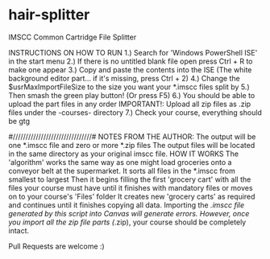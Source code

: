 # hair-splitter
IMSCC Common Cartridge File Splitter

INSTRUCTIONS ON HOW TO RUN
1.)  Search for 'Windows PowerShell ISE' in the start menu
2.)  If there is no untitled blank file open press Ctrl + R to make one appear
3.)  Copy and paste the contents into the ISE
       (The white background editor part... if it's missing, press Ctrl + 2)
4.)  Change the $usrMaxImportFileSize to the size you want your *.imscc files split by
5.)  Then smash the green play button! (Or press F5)
6.)  You should be able to upload the part files in any order
      IMPORTANT!:  Upload all zip files as .zip files under the -courses- directory
7.) Check your course, everything should be gtg

#///////////////////////////////#
NOTES FROM THE AUTHOR:
The output will be one *.imscc file and zero or more *.zip files
The output files will be located in the same directory as your original imscc file.
HOW IT WORKS
The 'algorithm' works the same way as one might load groceries onto a conveyor belt at the supermarket.
It sorts all files in the *.imscc from smallest to largest
Then it begins filling the first 'grocery cart' with all the files your course must have
until it finishes with mandatory files or moves on to your course's 'Files' folder
It creates new 'grocery carts' as required and continues until it finishes copying all data.
Importing the *.imscc file generated by this script into Canvas will generate errors.
However, once you import all the zip file parts (*.zip), your course should be completely intact.

Pull Requests are welcome :)
